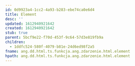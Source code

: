 ```yaml
---
id: 0d9923a4-1cc2-4a93-b283-ebe74ca0e6d4
title: Element
desc: ''
updated: 1612940921642
created: 1612940921642
stub: true
parent: 5bcf9e22-f70d-453f-9c64-57d3e819fb9a
children:
  - 1ddfc524-580f-4079-b81e-24d6ed98f2a5
fname: ang.dd.html.ts.funkcja.ang.zdarzenie.html.element
hpath: ang.dd.html.ts.funkcja.ang.zdarzenie.html.element
---
```



